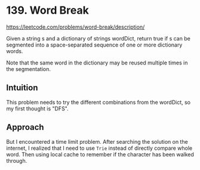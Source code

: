 # 139. Word Break
https://leetcode.com/problems/word-break/description/

Given a string s and a dictionary of strings wordDict, return true if s can be segmented into a space-separated sequence of one or more dictionary words.

Note that the same word in the dictionary may be reused multiple times in the segmentation.

## Intuition
This problem needs to try the different combinations from the wordDict, so my first thought is "DFS".

## Approach
But I encountered a time limit problem.
After searching the solution on the internet, I realized that I need to use `Trie` instead of directly compare whole word.
Then using local cache to remember if the character has been walked through.
